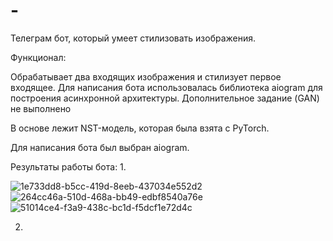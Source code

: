 # -
Телеграм бот, который умеет стилизовать изображения.

Функционал:

Обрабатывает два входящих изображения и стилизует первое входящее. 
Для написания бота использовалась библиотека aiogram для построения асинхронной архитектуры. Дополнительное задание (GAN) не выполнено

В основе лежит NST-модель, которая была взята с PyTorch.

Для написания бота был выбран aiogram.

Результаты работы бота:
1.

![1e733dd8-b5cc-419d-8eeb-437034e552d2](https://user-images.githubusercontent.com/107867306/215352344-7be1c7ee-6d6b-4750-abc1-a7042c49ccbc.jpg)
![264cc46a-510d-468a-bb49-edbf8540a76e](https://user-images.githubusercontent.com/107867306/215352353-28509f94-bc54-4996-92d0-56fb464f36a3.jpg)
![51014ce4-f3a9-438c-bc1d-f5dcf1e72d4c](https://user-images.githubusercontent.com/107867306/215352356-a2bcbab4-cceb-4ff6-8e06-bd7e0e6b1092.jpg)

2.
